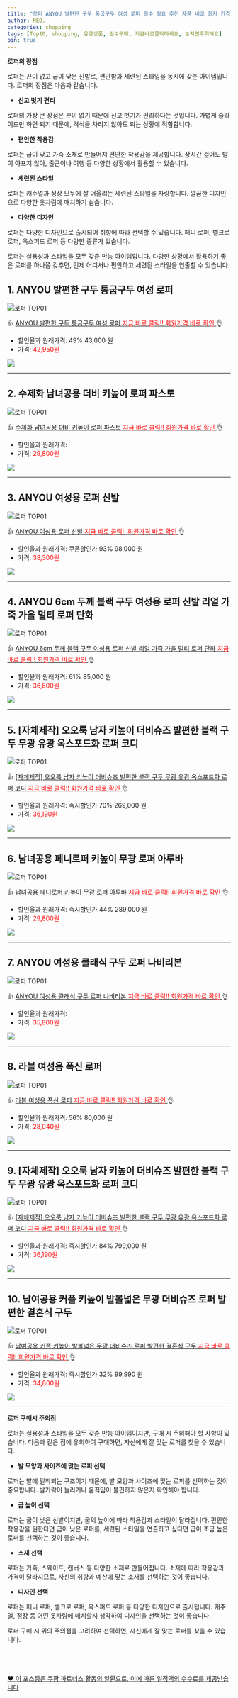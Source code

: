 ```yaml
---
title: "로퍼 ANYOU 발편한 구두 통굽구두 여성 로퍼 필수 필요 추천 제품 비교 최저 가격 비교 장점 구매 후기 구매평"
author: NEO.
categories: shopping
tags: [Top10, shopping, 유행상품, 필수구매, 지금바로클릭하세요, 놓치면후회해요]
pin: true
---
```

**로퍼의 장점**

로퍼는 끈이 없고 굽이 낮은 신발로, 편안함과 세련된 스타일을 동시에 갖춘 아이템입니다. 로퍼의 장점은 다음과 같습니다.

* **신고 벗기 편리**

로퍼의 가장 큰 장점은 끈이 없기 때문에 신고 벗기가 편리하다는 것입니다. 가볍게 슬라이드만 하면 되기 때문에, 격식을 차리지 않아도 되는 상황에 적합합니다.

* **편안한 착용감**

로퍼는 굽이 낮고 가죽 소재로 만들어져 편안한 착용감을 제공합니다. 장시간 걸어도 발이 아프지 않아, 출근이나 여행 등 다양한 상황에서 활용할 수 있습니다.

* **세련된 스타일**

로퍼는 캐주얼과 정장 모두에 잘 어울리는 세련된 스타일을 자랑합니다. 깔끔한 디자인으로 다양한 옷차림에 매치하기 쉽습니다.

* **다양한 디자인**

로퍼는 다양한 디자인으로 출시되어 취향에 따라 선택할 수 있습니다. 페니 로퍼, 벨크로 로퍼, 옥스퍼드 로퍼 등 다양한 종류가 있습니다.

로퍼는 실용성과 스타일을 모두 갖춘 만능 아이템입니다. 다양한 상황에서 활용하기 좋은 로퍼를 하나쯤 갖추면, 언제 어디서나 편안하고 세련된 스타일을 연출할 수 있습니다.

   

## 1. ANYOU 발편한 구두 통굽구두 여성 로퍼

![로퍼 TOP01](https://thumbnail10.coupangcdn.com/thumbnails/remote/490x490ex/image/vendor_inventory/8a4e/136742002c039b98220d5e6e2fc4cd83a83071d3f68d185ba72d3202a65c.jpeg)


👍 [ANYOU 발편한 구두 통굽구두 여성 로퍼 <font color=red> 지금 바로 클릭!! 회원가격 바로 확인 </font> ](https://link.coupang.com/re/AFFSDP?lptag=AF3617701&subid=GithubCoopas&pageKey=7621711977&traceid=V0-153&itemId=20208687148&vendorItemId=87707396853) 👌 


- 할인율과 원래가격: 49%  43,000   원
- 가격: <span style='color:red'>42,950원</span>

[![](/discount_price.png)](https://link.coupang.com/re/AFFSDP?lptag=AF3617701&subid=GithubCoopas&pageKey=7621711977&traceid=V0-153&itemId=20208687148&vendorItemId=87707396853)

---


   

## 2. 수제화 남녀공용 더비 키높이 로퍼 파스토

![로퍼 TOP01](https://thumbnail10.coupangcdn.com/thumbnails/remote/490x490ex/image/vendor_inventory/67bc/da1194e1f9e22d7f3412a8c0c4d2eb9265221fd1df14c353419fd5c37d48.jpg)


👍 [수제화 남녀공용 더비 키높이 로퍼 파스토 <font color=red> 지금 바로 클릭!! 회원가격 바로 확인 </font> ](https://link.coupang.com/re/AFFSDP?lptag=AF3617701&subid=GithubCoopas&pageKey=6801381542&traceid=V0-153&itemId=16056448237&vendorItemId=83442298100) 👌 


- 할인율과 원래가격: 
- 가격: <span style='color:red'>29,800원</span>

[![](/discount_price.png)](https://link.coupang.com/re/AFFSDP?lptag=AF3617701&subid=GithubCoopas&pageKey=6801381542&traceid=V0-153&itemId=16056448237&vendorItemId=83442298100)

---


   

## 3. ANYOU 여성용 로퍼 신발

![로퍼 TOP01](https://thumbnail8.coupangcdn.com/thumbnails/remote/490x490ex/image/vendor_inventory/a9e7/fed8e15ce31fb751891a579ab078e89f5230d975ed8c1ca09b275536d349.jpeg)


👍 [ANYOU 여성용 로퍼 신발 <font color=red> 지금 바로 클릭!! 회원가격 바로 확인 </font> ](https://link.coupang.com/re/AFFSDP?lptag=AF3617701&subid=GithubCoopas&pageKey=7560621240&traceid=V0-153&itemId=19918015649&vendorItemId=87304902058) 👌 


- 할인율과 원래가격: 쿠폰할인가 93%  98,000   원
- 가격: <span style='color:red'>38,300원</span>

[![](/discount_price.png)](https://link.coupang.com/re/AFFSDP?lptag=AF3617701&subid=GithubCoopas&pageKey=7560621240&traceid=V0-153&itemId=19918015649&vendorItemId=87304902058)

---


   

## 4. ANYOU 6cm 두께 블랙 구두 여성용 로퍼 신발 리얼 가죽 가을 멀티 로퍼 단화

![로퍼 TOP01](https://thumbnail9.coupangcdn.com/thumbnails/remote/490x490ex/image/vendor_inventory/17f8/68138eb597b34b8b2bc5c489c6f96f6f77f3a032fff8149edfc077a08b4f.jpg)


👍 [ANYOU 6cm 두께 블랙 구두 여성용 로퍼 신발 리얼 가죽 가을 멀티 로퍼 단화 <font color=red> 지금 바로 클릭!! 회원가격 바로 확인 </font> ](https://link.coupang.com/re/AFFSDP?lptag=AF3617701&subid=GithubCoopas&pageKey=7621634507&traceid=V0-153&itemId=20208240297&vendorItemId=87614145995) 👌 


- 할인율과 원래가격: 61%  85,000   원
- 가격: <span style='color:red'>36,800원</span>

[![](/discount_price.png)](https://link.coupang.com/re/AFFSDP?lptag=AF3617701&subid=GithubCoopas&pageKey=7621634507&traceid=V0-153&itemId=20208240297&vendorItemId=87614145995)

---


   

## 5. [자체제작] 오오룩 남자 키높이 더비슈즈 발편한 블랙 구두 무광 유광 옥스포드화 로퍼 코디

![로퍼 TOP01](https://thumbnail9.coupangcdn.com/thumbnails/remote/490x490ex/image/vendor_inventory/19ee/641b2069d0953021bfbd9a7923f213cbed83a9dafc67844b3798ccf5b588.jpg)


👍 [[자체제작] 오오룩 남자 키높이 더비슈즈 발편한 블랙 구두 무광 유광 옥스포드화 로퍼 코디 <font color=red> 지금 바로 클릭!! 회원가격 바로 확인 </font> ](https://link.coupang.com/re/AFFSDP?lptag=AF3617701&subid=GithubCoopas&pageKey=6266356655&traceid=V0-153&itemId=12789635076&vendorItemId=85632736704) 👌 


- 할인율과 원래가격: 즉시할인가 70%  269,000   원
- 가격: <span style='color:red'>36,190원</span>

[![](/discount_price.png)](https://link.coupang.com/re/AFFSDP?lptag=AF3617701&subid=GithubCoopas&pageKey=6266356655&traceid=V0-153&itemId=12789635076&vendorItemId=85632736704)

---


   

## 6. 남녀공용 페니로퍼 키높이 무광 로퍼 아루바

![로퍼 TOP01](https://thumbnail7.coupangcdn.com/thumbnails/remote/490x490ex/image/vendor_inventory/8173/b975cf1d6ab22e8ea77c5c2f7e7255aee3b8bf978c7c9e09b2e1e9271c68.jpg)


👍 [남녀공용 페니로퍼 키높이 무광 로퍼 아루바 <font color=red> 지금 바로 클릭!! 회원가격 바로 확인 </font> ](https://link.coupang.com/re/AFFSDP?lptag=AF3617701&subid=GithubCoopas&pageKey=6801473016&traceid=V0-153&itemId=16056894068&vendorItemId=83368947146) 👌 


- 할인율과 원래가격: 즉시할인가 44%  289,000   원
- 가격: <span style='color:red'>29,800원</span>

[![](/discount_price.png)](https://link.coupang.com/re/AFFSDP?lptag=AF3617701&subid=GithubCoopas&pageKey=6801473016&traceid=V0-153&itemId=16056894068&vendorItemId=83368947146)

---


   

## 7. ANYOU 여성용 클래식 구두 로퍼 나비리본

![로퍼 TOP01](https://thumbnail9.coupangcdn.com/thumbnails/remote/490x490ex/image/vendor_inventory/df98/e002048a2789c67bc242a1235229a9c47ed9b302948ff7804e3a3649b52d.jpg)


👍 [ANYOU 여성용 클래식 구두 로퍼 나비리본 <font color=red> 지금 바로 클릭!! 회원가격 바로 확인 </font> ](https://link.coupang.com/re/AFFSDP?lptag=AF3617701&subid=GithubCoopas&pageKey=7659985793&traceid=V0-153&itemId=20404937834&vendorItemId=87487203008) 👌 


- 할인율과 원래가격: 
- 가격: <span style='color:red'>35,800원</span>

[![](/discount_price.png)](https://link.coupang.com/re/AFFSDP?lptag=AF3617701&subid=GithubCoopas&pageKey=7659985793&traceid=V0-153&itemId=20404937834&vendorItemId=87487203008)

---


   

## 8. 라블 여성용 폭신 로퍼

![로퍼 TOP01](https://thumbnail7.coupangcdn.com/thumbnails/remote/490x490ex/image/retail/images/2020/02/13/11/6/43e1c5f8-805b-4ed9-89a7-72b86ed9a391.jpg)


👍 [라블 여성용 폭신 로퍼 <font color=red> 지금 바로 클릭!! 회원가격 바로 확인 </font> ](https://link.coupang.com/re/AFFSDP?lptag=AF3617701&subid=GithubCoopas&pageKey=1268826262&traceid=V0-153&itemId=2272693087&vendorItemId=70269893883) 👌 


- 할인율과 원래가격: 56%  80,000   원
- 가격: <span style='color:red'>28,040원</span>

[![](/discount_price.png)](https://link.coupang.com/re/AFFSDP?lptag=AF3617701&subid=GithubCoopas&pageKey=1268826262&traceid=V0-153&itemId=2272693087&vendorItemId=70269893883)

---


   

## 9. [자체제작] 오오룩 남자 키높이 더비슈즈 발편한 블랙 구두 무광 유광 옥스포드화 로퍼 코디

![로퍼 TOP01](https://thumbnail10.coupangcdn.com/thumbnails/remote/490x490ex/image/vendor_inventory/a704/b60db33b16a3d1ba7338eecf1b013f47abd69d5a865aa3ee07babeb39e26.jpg)


👍 [[자체제작] 오오룩 남자 키높이 더비슈즈 발편한 블랙 구두 무광 유광 옥스포드화 로퍼 코디 <font color=red> 지금 바로 클릭!! 회원가격 바로 확인 </font> ](https://link.coupang.com/re/AFFSDP?lptag=AF3617701&subid=GithubCoopas&pageKey=6266356655&traceid=V0-153&itemId=12789635084&vendorItemId=85632736640) 👌 


- 할인율과 원래가격: 즉시할인가 84%  799,000   원
- 가격: <span style='color:red'>36,190원</span>

[![](/discount_price.png)](https://link.coupang.com/re/AFFSDP?lptag=AF3617701&subid=GithubCoopas&pageKey=6266356655&traceid=V0-153&itemId=12789635084&vendorItemId=85632736640)

---


   

## 10. 남여공용 커플 키높이 발볼넓은 무광 더비슈즈 로퍼 발편한 결혼식 구두

![로퍼 TOP01](https://thumbnail7.coupangcdn.com/thumbnails/remote/490x490ex/image/vendor_inventory/9f43/3e323411a4a7216e7ddaf434c6270dfa9f55b05a73b04be83cf6f46a1ee5.jpg)


👍 [남여공용 커플 키높이 발볼넓은 무광 더비슈즈 로퍼 발편한 결혼식 구두 <font color=red> 지금 바로 클릭!! 회원가격 바로 확인 </font> ](https://link.coupang.com/re/AFFSDP?lptag=AF3617701&subid=GithubCoopas&pageKey=6718248103&traceid=V0-153&itemId=15618991731&vendorItemId=82836756264) 👌 


- 할인율과 원래가격: 즉시할인가 32%  99,990   원
- 가격: <span style='color:red'>34,800원</span>

[![](/discount_price.png)](https://link.coupang.com/re/AFFSDP?lptag=AF3617701&subid=GithubCoopas&pageKey=6718248103&traceid=V0-153&itemId=15618991731&vendorItemId=82836756264)

---
**로퍼 구매시 주의점**

로퍼는 실용성과 스타일을 모두 갖춘 만능 아이템이지만, 구매 시 주의해야 할 사항이 있습니다. 다음과 같은 점에 유의하여 구매하면, 자신에게 잘 맞는 로퍼를 찾을 수 있습니다.

* **발 모양과 사이즈에 맞는 로퍼 선택**

로퍼는 발에 밀착되는 구조이기 때문에, 발 모양과 사이즈에 맞는 로퍼를 선택하는 것이 중요합니다. 발가락이 눌리거나 움직임이 불편하지 않은지 확인해야 합니다.

* **굽 높이 선택**

로퍼는 굽이 낮은 신발이지만, 굽의 높이에 따라 착용감과 스타일이 달라집니다. 편안한 착용감을 원한다면 굽이 낮은 로퍼를, 세련된 스타일을 연출하고 싶다면 굽이 조금 높은 로퍼를 선택하는 것이 좋습니다.

* **소재 선택**

로퍼는 가죽, 스웨이드, 캔버스 등 다양한 소재로 만들어집니다. 소재에 따라 착용감과 가격이 달라지므로, 자신의 취향과 예산에 맞는 소재를 선택하는 것이 좋습니다.

* **디자인 선택**

로퍼는 페니 로퍼, 벨크로 로퍼, 옥스퍼드 로퍼 등 다양한 디자인으로 출시됩니다. 캐주얼, 정장 등 어떤 옷차림에 매치할지 생각하여 디자인을 선택하는 것이 좋습니다.

로퍼 구매 시 위의 주의점을 고려하여 선택하면, 자신에게 잘 맞는 로퍼를 찾을 수 있습니다.<br><br><br><br><br> [ ❤  이 포스팅은 쿠팡 파트너스 활동의 일환으로, 이에 따른 일정액의 수수료를 제공받습니다](https://link.coupang.com/a/bcEFyh)